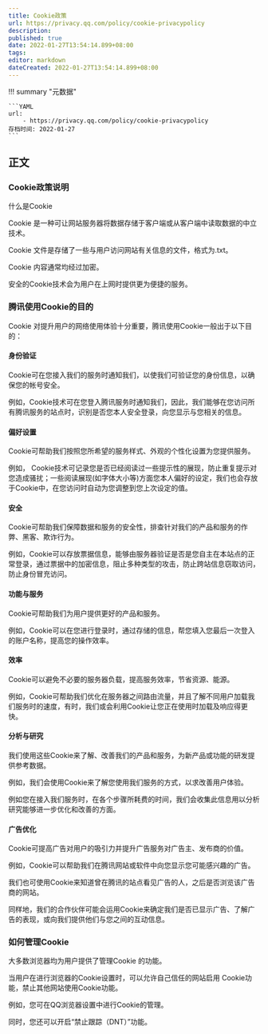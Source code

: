 ```yaml
---
title: Cookie政策
url: https://privacy.qq.com/policy/cookie-privacypolicy
description:
published: true
date: 2022-01-27T13:54:14.899+08:00
tags:
editor: markdown
dateCreated: 2022-01-27T13:54:14.899+08:00
---
```


!!! summary "元数据"

    ```YAML
    url:
        - https://privacy.qq.com/policy/cookie-privacypolicy
    存档时间: 2022-01-27
    ```

## 正文

### Cookie政策说明

什么是Cookie

Cookie 是一种可让网站服务器将数据存储于客户端或从客户端中读取数据的中立技术。

Cookie 文件是存储了一些与用户访问网站有关信息的文件，格式为.txt。

Cookie 内容通常均经过加密。

安全的Cookie技术会为用户在上网时提供更为便捷的服务。

### 腾讯使用Cookie的目的

Cookie 对提升用户的网络使用体验十分重要，腾讯使用Cookie一般出于以下目的：

#### 身份验证

Cookie可在您接入我们的服务时通知我们，以使我们可验证您的身份信息，以确保您的帐号安全。

例如，Cookie技术可在您登入腾讯服务时通知我们，因此，我们能够在您访问所有腾讯服务的站点时，识别是否您本人安全登录，向您显示与您相关的信息。

#### 偏好设置

Cookie可帮助我们按照您所希望的服务样式、外观的个性化设置为您提供服务。

例如， Cookie技术可记录您是否已经阅读过一些提示性的展现，防止重复提示对您造成骚扰；一些阅读展现(如字体大小等)方面您本人偏好的设定，我们也会存放于Cookie中，在您访问时自动为您调整到您上次设定的值。

#### 安全

Cookie可帮助我们保障数据和服务的安全性，排查针对我们的产品和服务的作弊、黑客、欺诈行为。

例如，Cookie可以存放票据信息，能够由服务器验证是否是您自主在本站点的正常登录，通过票据中的加密信息，阻止多种类型的攻击，防止跨站信息窃取访问，防止身份冒充访问。

#### 功能与服务

Cookie可帮助我们为用户提供更好的产品和服务。

例如，Cookie可以在您进行登录时，通过存储的信息，帮您填入您最后一次登入的账户名称，提高您的操作效率。

#### 效率

Cookie可以避免不必要的服务器负载，提高服务效率，节省资源、能源。

例如，Cookie可帮助我们优化在服务器之间路由流量，并且了解不同用户加载我们服务时的速度，有时，我们或会利用Cookie让您正在使用时加载及响应得更快。

#### 分析与研究

我们使用这些Cookie来了解、改善我们的产品和服务，为新产品或功能的研发提供参考数据。

例如，我们会使用Cookie来了解您使用我们服务的方式，以求改善用户体验。

例如您在接入我们服务时，在各个步骤所耗费的时间，我们会收集此信息用以分析研究能够进一步优化和改善的方面。

#### 广告优化

Cookie可提高广告对用户的吸引力并提升广告服务对广告主、发布商的价值。

例如，Cookie可以帮助我们在腾讯网站或软件中向您显示您可能感兴趣的广告。

我们也可使用Cookie来知道曾在腾讯的站点看见广告的人，之后是否浏览该广告商的网站。

同样地，我们的合作伙伴可能会运用Cookie来确定我们是否已显示广告、了解广告的表现，或向我们提供他们与您之间的互动信息。

### 如何管理Cookie

大多数浏览器均为用户提供了管理Cookie 的功能。

当用户在进行浏览器的Cookie设置时，可以允许自己信任的网站启用 Cookie功能，禁止其他网站使用Cookie功能。

例如，您可在QQ浏览器设置中进行Cookie的管理。

同时，您还可以开启“禁止跟踪（DNT）”功能。
